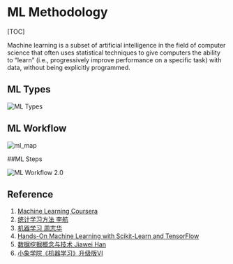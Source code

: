 # ML Methodology

[TOC]

Machine learning is a subset of artificial intelligence in the field of computer science that often uses statistical techniques to give computers the ability to “learn” (i.e., progressively improve performance on a specific task) with data, without being explicitly programmed.

## ML Types

![ML Types](https://ws1.sinaimg.cn/large/006tKfTcly1g0hf8a1ulfj30qj0m3jst.jpg)

## ML Workflow

![ml_map](https://ws4.sinaimg.cn/large/006tKfTcly1g0hegs6rnxj31c40u07on.jpg)

##ML Steps

![ML Workflow 2.0](https://ws3.sinaimg.cn/large/006tKfTcly1g0hdl3ur2qj30u01jsgrn.jpg)

## Reference

1. [Machine Learning Coursera](https://www.coursera.org/learn/machine-learning)
2. [统计学习方法 李航](https://book.douban.com/subject/10590856/)
3. [机器学习 周志华](https://book.douban.com/subject/26708119/)
4. [Hands-On Machine Learning with Scikit-Learn and TensorFlow](http://shop.oreilly.com/product/0636920052289.do)
5. [数据挖掘概念与技术  Jiawei Han](https://book.douban.com/subject/11542972/)
6. [小象学院《机器学习》升级版VI ](http://www.chinahadoop.cn/course/984)